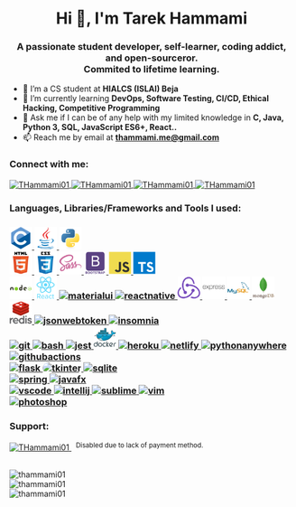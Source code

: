 <h1 align="center">Hi 👋, I'm Tarek Hammami</h1>
<h3 align="center">A passionate student developer, self-learner, coding addict, and open-sourceror.<br>Commited to lifetime learning.</h3>

- 🔭 I’m a CS student at **HIALCS (ISLAI) Beja**
- 🌱 I’m currently learning **DevOps, Software Testing, CI/CD, Ethical Hacking, Competitive Programming**
- 💬 Ask me if I can be of any help with my limited knowledge in **C, Java, Python 3, SQL, JavaScript ES6+, React..**
- 📫 Reach me by email at **thammami.me@gmail.com**

<h3 align="left">Connect with me:</h3>
<p align="left">

<a href="https://t.me/THammami01" target="blank">
  <img align="center" src="https://img.shields.io/badge/-Telegram-1572B6?style=flat&logo=Telegram&logoColor=white" alt="THammami01" height="25" />
</a>
<a href="https://fb.me/THammami01" target="blank">
  <img align="center" src="https://img.shields.io/badge/-Facebook-blue?style=flat&logo=Facebook&logoColor=white" alt="THammami01" height="25" />
</a>
<a href="https://www.sololearn.com/profile/14095074" target="blank">
  <img align="center" src="https://img.shields.io/badge/-SoloLearn-6b7f99?style=flat&logo=SoloLearn&logoColor=white" alt="THammami01" height="25" />
</a>
<a href="https://www.hackerrank.com/THammami01" target="blank">
  <img align="center" src="https://img.shields.io/badge/-Hackerrank-39424e?style=flat&logo=HackerRank&logoColor=white" alt="THammami01" height="25" />
</a>
  
</p>

<h3 align="left">Languages, Libraries/Frameworks and Tools I used:<h3>

<p align="left">
<a href="https://www.cprogramming.com/" target="_blank">
  <img
    src="https://raw.githubusercontent.com/devicons/devicon/master/icons/c/c-original.svg"
    alt="c"
    width="40"
    height="40"
  />
</a>

<a href="https://www.java.com" target="_blank">
  <img
    src="https://raw.githubusercontent.com/devicons/devicon/master/icons/java/java-original.svg"
    alt="java"
    width="40"
    height="40"
  />
</a>

<a href="https://www.python.org" target="_blank">
  <img
    src="https://raw.githubusercontent.com/devicons/devicon/master/icons/python/python-original.svg"
    alt="python"
    width="40"
    height="40"
  />
</a>

<br>

<a href="https://www.w3.org/html/" target="_blank">
  <img
    src="https://raw.githubusercontent.com/devicons/devicon/master/icons/html5/html5-original-wordmark.svg"
    alt="html5"
    width="40"
    height="40"
  />
</a>

<a href="https://www.w3schools.com/css/" target="_blank">
  <img
    src="https://raw.githubusercontent.com/devicons/devicon/master/icons/css3/css3-original-wordmark.svg"
    alt="css3"
    width="40"
    height="40"
  />
</a>

<a href="https://sass-lang.com" target="_blank">
  <img
    src="https://raw.githubusercontent.com/devicons/devicon/master/icons/sass/sass-original.svg"
    alt="sass"
    width="40"
    height="40"
  />
</a>

<a href="https://getbootstrap.com" target="_blank">
  <img
    src="https://raw.githubusercontent.com/devicons/devicon/master/icons/bootstrap/bootstrap-plain-wordmark.svg"
    alt="bootstrap"
    width="40"
    height="40"
  />
</a>

<a href="https://developer.mozilla.org/en-US/docs/Web/JavaScript" target="_blank">
  <img
    src="https://raw.githubusercontent.com/devicons/devicon/master/icons/javascript/javascript-original.svg"
    alt="javascript"
    width="40"
    height="40"
  />
</a>

<a href="https://www.typescriptlang.org/" target="_blank">
  <img
    src="https://raw.githubusercontent.com/devicons/devicon/master/icons/typescript/typescript-original.svg"
    alt="typescript"
    width="40"
    height="40"
  />
</a>

<br>
  
  
  
<a href="https://nodejs.org" target="_blank">
  <img
    src="https://raw.githubusercontent.com/devicons/devicon/master/icons/nodejs/nodejs-original-wordmark.svg"
    alt="nodejs"
    width="40"
    height="40"
  />
</a>

<a href="https://reactjs.org/" target="_blank">
  <img
    src="https://raw.githubusercontent.com/devicons/devicon/master/icons/react/react-original-wordmark.svg"
    alt="react"
    width="40"
    height="40"
  />
</a>
  
<a href="https://material-ui.com/" target="_blank">
  <img
    src="https://material-ui.com/static/logo.png"
    alt="materialui"
    width="40"
    height="40"
  />
</a>

<a href="https://reactnative.dev/" target="_blank">
  <img
    src="https://reactnative.dev/img/header_logo.svg"
    alt="reactnative"
    width="40"
    height="40"
  />
</a>

<a href="https://redux.js.org" target="_blank">
  <img
    src="https://raw.githubusercontent.com/devicons/devicon/master/icons/redux/redux-original.svg"
    alt="redux"
    width="40"
    height="40"
  />
</a>

<a href="https://expressjs.com" target="_blank">
  <img
    src="https://raw.githubusercontent.com/devicons/devicon/master/icons/express/express-original-wordmark.svg"
    alt="express"
    width="40"
    height="40"
  />
</a>

  <a href="https://www.mysql.com/" target="_blank">
  <img
    src="https://raw.githubusercontent.com/devicons/devicon/master/icons/mysql/mysql-original-wordmark.svg"
    alt="mysql"
    width="40"
    height="40"
  />
</a>  
  
<a href="https://www.mongodb.com/" target="_blank">
  <img
    src="https://raw.githubusercontent.com/devicons/devicon/master/icons/mongodb/mongodb-original-wordmark.svg"
    alt="mongodb"
    width="40"
    height="40"
  />
</a>

<a href="https://redis.io" target="_blank">
  <img
    src="https://raw.githubusercontent.com/devicons/devicon/master/icons/redis/redis-original-wordmark.svg"
    alt="redis"
    width="40"
    height="40"
  />
</a>

<a href="https://jwt.io/" target="_blank">
  <img
    src="https://jwt.io/img/logo.svg"
    alt="jsonwebtoken"
    width="40"
    height="40"
  />
</a>

<a href="https://insomnia.rest/" target="_blank">
  <img
    src="https://icons.iconarchive.com/icons/papirus-team/papirus-apps/512/insomnia-icon.png"
    alt="insomnia"
    width="40"
    height="40"
  />
</a>

<br>

<a href="https://git-scm.com/" target="_blank">
  <img
    src="https://www.vectorlogo.zone/logos/git-scm/git-scm-icon.svg"
    alt="git"
    width="40"
    height="40"
  />
</a>

<a href="https://www.gnu.org/software/bash/" target="_blank">
  <img
    src="https://www.vectorlogo.zone/logos/gnu_bash/gnu_bash-icon.svg"
    alt="bash"
    width="40"
    height="40"
  />
</a>

<a href="https://jestjs.io" target="_blank">
  <img
    src="https://www.vectorlogo.zone/logos/jestjsio/jestjsio-icon.svg"
    alt="jest"
    width="40"
    height="40"
  />
</a>

<a href="https://www.docker.com/" target="_blank">
  <img
    src="https://raw.githubusercontent.com/devicons/devicon/master/icons/docker/docker-original-wordmark.svg"
    alt="docker"
    width="40"
    height="40"
  />
</a>

<a href="https://heroku.com" target="_blank">
  <img
    src="https://www.vectorlogo.zone/logos/heroku/heroku-icon.svg"
    alt="heroku"
    width="40"
    height="40"
  />
</a>

<a href="https://www.netlify.com/" target="_blank">
  <img
    src="https://static-00.iconduck.com/assets.00/netlify-icon-511x512-idkvcd89.png"
    alt="netlify"
    width="40"
    height="40"
  />
</a>

<a href="https://www.pythonanywhere.com/" target="_blank">
  <img
    src="https://www.pythonanywhere.com/static/anywhere/images/PA-logo-large-icononly.png"
    alt="pythonanywhere"
    width="40"
    height="40"
  />
</a>
  
<a href="https://github.com/features/actions" target="_blank">
  <img
    src="https://github.githubassets.com/images/modules/site/features/actions-icon-actions.svg"
    alt="githubactions"
    width="40"
    height="40"
  />
</a>

<br>

<a href="https://flask.palletsprojects.com/" target="_blank">
  <img
    src="https://www.vectorlogo.zone/logos/pocoo_flask/pocoo_flask-icon.svg"
    alt="flask"
    width="40"
    height="40"
  />
</a>
  
<a href="https://docs.python.org/3/library/tkinter.html" target="_blank">
  <img
    src="https://ucarecdn.com/62184a11-4c42-4450-8686-fe27e280d62a/"
    alt="tkinter"
    width="40"
    height="40"
    style="border-radius: 20px"
  />
</a>

<a href="https://www.sqlite.org/" target="_blank">
  <img
    src="https://www.vectorlogo.zone/logos/sqlite/sqlite-icon.svg"
    alt="sqlite"
    width="40"
    height="40"
  />
</a>

<br>

<a href="https://spring.io/" target="_blank">
  <img
    src="https://www.vectorlogo.zone/logos/springio/springio-icon.svg"
    alt="spring"
    width="40"
    height="40"
  />
</a>

 <a href="https://openjfx.io/" target="_blank">
  <img
    src="https://ucarecdn.com/ebecf823-ba9f-44a9-8952-5f671b715df3/javafx.png"
    alt="javafx"
    width="40"
    height="40"
  />
</a>

<br>

<a href="https://code.visualstudio.com/" target="_blank">
  <img
    src="https://upload.wikimedia.org/wikipedia/commons/thumb/9/9a/Visual_Studio_Code_1.35_icon.svg/2048px-Visual_Studio_Code_1.35_icon.svg.png"
    alt="vscode"
    width="40"
    height="40"
  />
</a>
  
<a href="https://www.jetbrains.com/idea/" target="_blank">
  <img
    src="https://upload.wikimedia.org/wikipedia/commons/thumb/9/9c/IntelliJ_IDEA_Icon.svg/1024px-IntelliJ_IDEA_Icon.svg.png"
    alt="intellij"
    width="40"
    height="40"
  />
</a>
  
<a href="https://www.sublimetext.com/" target="_blank">
  <img
    src="https://upload.wikimedia.org/wikipedia/fr/7/78/Sublime_text_logo.png"
    alt="sublime"
    width="40"
    height="40"
  />
</a>
  
  
<a href="https://www.vim.org/" target="_blank">
  <img
    src="https://upload.wikimedia.org/wikipedia/commons/thumb/4/4f/Icon-Vim.svg/1200px-Icon-Vim.svg.png"
    alt="vim"
    width="40"
    height="40"
  />
</a>

<br>

<a href="https://www.photoshop.com/en" target="_blank">
  <img
    src="https://upload.wikimedia.org/wikipedia/commons/thumb/a/af/Adobe_Photoshop_CC_icon.svg/1200px-Adobe_Photoshop_CC_icon.svg.png"
    alt="photoshop"
    width="40"
    height="40"
  />
</a>
</p>

<h3 align="left">Support:</h3>
<p>
  <p>
    <a href="https://www.buymeacoffee.com/THammami01" color="grey">
      <img src="https://cdn.buymeacoffee.com/buttons/v2/default-yellow.png" height="50" width="210" alt="THammami01" />
    </a>
    &nbsp;&nbsp;<sup style="text-decoration: none">Disabled due to lack of payment method.</sup>
  </p>
</p>

<br>

<div><img src="https://github-readme-stats.vercel.app/api/top-langs?username=thammami01&show_icons=true&locale=en&layout=compact&theme=radical" alt="thammami01" /></div>

<div><img src="https://github-readme-stats.vercel.app/api?username=thammami01&show_icons=true&locale=en&theme=radical" alt="thammami01" /></div>

<div><img src="https://github-readme-streak-stats.herokuapp.com/?user=thammami01&theme=radical" alt="thammami01" /></div>
